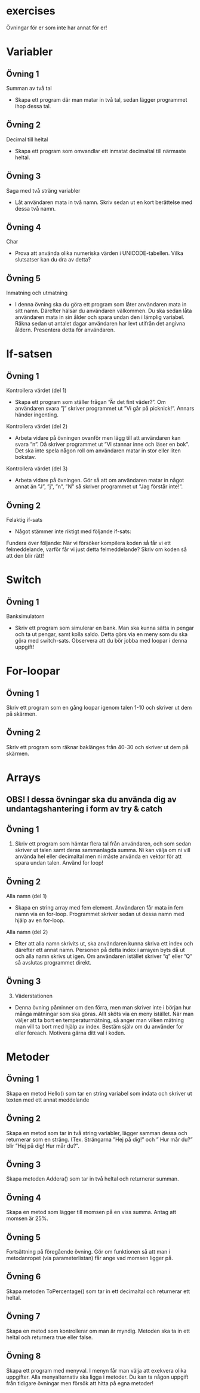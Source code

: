# exercises
Övningar för er som inte har annat för er!

# Variabler
## Övning 1

Summan av två tal
-	Skapa ett program där man matar in två tal, sedan lägger programmet ihop dessa tal.

## Övning 2 

Decimal till heltal
-	Skapa ett program som omvandlar ett inmatat decimaltal till närmaste heltal.

## Övning 3

Saga med två sträng variabler
-	Låt användaren mata in två namn. Skriv sedan ut en kort berättelse med dessa två namn.

## Övning 4

Char
-	Prova att använda olika numeriska värden i UNICODE-tabellen. Vilka slutsatser kan du dra av detta?

## Övning 5

Inmatning och utmatning 
-	I denna övning ska du göra ett program som låter användaren mata in sitt namn. Därefter hälsar du användaren välkommen. Du ska sedan låta användaren mata in sin ålder och spara undan den i lämplig variabel. Räkna sedan ut antalet dagar användaren har levt utifrån det angivna åldern. Presentera detta för användaren.

# If-satsen
## Övning 1

Kontrollera värdet (del 1)
-	Skapa ett program som ställer frågan ”Är det fint väder?”. Om användaren svara ”j” skriver programmet ut ”Vi går på picknick!”. Annars händer ingenting.

Kontrollera värdet (del 2)
-	Arbeta vidare på övningen ovanför men lägg till att användaren kan svara ”n”. Då skriver programmet ut ”Vi stannar inne och läser en bok”. Det ska inte spela någon roll om användaren matar in stor eller liten bokstav.

Kontrollera värdet (del 3)
-	Arbeta vidare på övningen. Gör så att om användaren matar in något annat än ”J”, ”j”, ”n”, ”N” så skriver programmet ut ”Jag förstår inte!”.

## Övning 2

Felaktig if-sats
-	Något stämmer inte riktigt med följande if-sats:
 
Fundera över följande: När vi försöker kompilera koden så får vi ett felmeddelande, varför får vi just detta felmeddelande?
Skriv om koden så att den blir rätt!

# Switch
## Övning 1

Banksimulatorn
-	Skriv ett program som simulerar en bank. Man ska kunna sätta in pengar och ta ut pengar, samt kolla saldo. Detta görs via en meny som du ska göra med switch-sats. Observera att du bör jobba med loopar i denna uppgift!

# For-loopar
## Övning 1

Skriv ett program som en gång loopar igenom talen 1-10 och skriver ut dem på skärmen.

## Övning 2

Skriv ett program som räknar baklänges från 40-30 och skriver ut dem på skärmen.

# Arrays
## OBS! I dessa övningar ska du använda dig av undantagshantering i form av try & catch

## Övning 1

1.	Skriv ett program som hämtar flera tal från användaren, och som sedan skriver ut talen samt deras sammanlagda summa. 
Ni kan välja om ni vill använda hel eller decimaltal men ni måste använda en vektor för att spara undan talen. Använd for loop! 

## Övning 2 

Alla namn (del 1)
-	Skapa en string array med fem element. Användaren får mata in fem namn via en for-loop. Programmet skriver sedan ut dessa namn med hjälp av en for-loop. 

Alla namn (del 2)
-	Efter att alla namn skrivits ut, ska användaren kunna skriva ett index och därefter ett annat namn. Personen på detta index i arrayen byts då ut och alla namn skrivs ut igen. Om användaren istället skriver ”q” eller ”Q” så avslutas programmet direkt. 

## Övning 3

3.	Väderstationen
-	Denna övning påminner om den förra, men man skriver inte i början hur många mätningar som ska göras. Allt sköts via en meny istället.
När man väljer att ta bort en temperaturmätning, så anger man vilken mätning man vill ta bort med hjälp av index. 
Bestäm själv om du använder for eller foreach. Motivera gärna ditt val i koden. 

# Metoder
## Övning 1

Skapa en metod Hello() som tar en string variabel som indata och skriver ut texten med ett annat meddelande

## Övning 2

Skapa en metod som tar in två string variabler, lägger samman dessa och returnerar som en sträng. (Tex. Strängarna ”Hej på dig!” och ” Hur mår du?” blir ”Hej på dig! Hur mår du?”.

## Övning 3

Skapa metoden Addera() som tar in två heltal och returnerar summan.

## Övning 4

Skapa en metod som lägger till momsen på en viss summa. Antag att momsen är 25%.

## Övning 5

Fortsättning på föregående övning. Gör om funktionen så att man i metodanropet (via parameterlistan) får ange vad momsen ligger på.

## Övning 6

Skapa metoden ToPercentage() som tar in ett decimaltal och returnerar ett heltal.

## Övning 7

Skapa en metod som kontrollerar om man är myndig. Metoden ska ta in ett heltal och returnera true eller false.

## Övning 8 

Skapa ett program med menyval. I menyn får man välja att exekvera olika uppgifter. Alla menyalternativ ska ligga i metoder. 
Du kan ta någon uppgift från tidigare övningar men försök att hitta på egna metoder!










